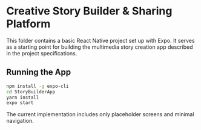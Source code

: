 # Creative Story Builder & Sharing Platform

This folder contains a basic React Native project set up with Expo. It serves as a starting point for building the multimedia story creation app described in the project specifications.

## Running the App

```bash
npm install -g expo-cli
cd StoryBuilderApp
yarn install
expo start
```

The current implementation includes only placeholder screens and minimal navigation.
